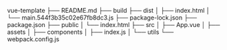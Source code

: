 vue-template
├── README.md
├── build
├── dist
│   ├── index.html
│   └── main.544f3b35c02e67fb8dc3.js
├── package-lock.json
├── package.json
├── public
│   └── index.html
├── src
│   ├── App.vue
│   ├── assets
│   ├── components
│   ├── index.js
│   └── utils
└── webpack.config.js
